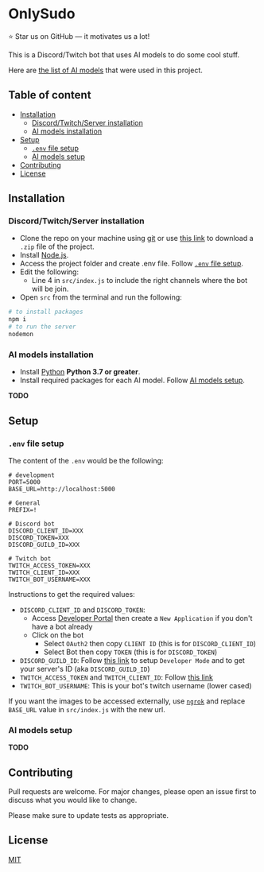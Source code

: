 # OnlySudo

:star: Star us on GitHub — it motivates us a lot!

This is a Discord/Twitch bot that uses AI models to do some cool stuff.

Here are [the list of AI models](https://github.com/sudogroup/OnlySudo/issues/6) that were used in this project.

## Table of content

- [Installation](#installation)
  - [Discord/Twitch/Server installation](#discord-twitch-server-installation)
  - [AI models installation](#ai-models-installation)
- [Setup](#setup)
  - [`.env` file setup](#env-file-setup)
  - [AI models setup](#ai-models-setup)
- [Contributing](#contributing)
- [License](#license)

## Installation

### Discord/Twitch/Server installation

- Clone the repo on your machine using [git](https://git-scm.com/) or use [this link](https://github.com/sudogroup/OnlySudo/archive/refs/heads/main.zip) to download a `.zip` file of the project.
- Install [Node.js](https://nodejs.org/en/).
- Access the project folder and create .env file. Follow [`.env` file setup](#env-file-setup).
- Edit the following:
    - Line 4 in `src/index.js` to include the right channels where the bot will be join.
- Open `src` from the terminal and run the following:
```bash
# to install packages
npm i
# to run the server
nodemon
```

### AI models installation

- Install [Python](https://www.python.org/downloads/) **Python 3.7 or greater**.
- Install required packages for each AI model. Follow [AI models setup](#ai-models-setup).

**TODO**

## Setup
### `.env` file setup

The content of the `.env` would be the following:

```.env
# development
PORT=5000
BASE_URL=http://localhost:5000

# General
PREFIX=!

# Discord bot
DISCORD_CLIENT_ID=XXX
DISCORD_TOKEN=XXX
DISCORD_GUILD_ID=XXX

# Twitch bot
TWITCH_ACCESS_TOKEN=XXX
TWITCH_CLIENT_ID=XXX
TWITCH_BOT_USERNAME=XXX
```

Instructions to get the required values:
- `DISCORD_CLIENT_ID` and `DISCORD_TOKEN`:
  -  Access [Developer Portal](https://discord.com/developers/applications) then create a `New Application` if you don't have a bot already
  -  Click on the bot
     -  Select `OAuth2` then copy `CLIENT ID` (this is for `DISCORD_CLIENT_ID`)
     -  Select Bot then copy `TOKEN` (this is for `DISCORD_TOKEN`)
- `DISCORD_GUILD_ID`: Follow [this link](https://www.remote.tools/remote-work/how-to-find-discord-id#how-to) to setup `Developer Mode` and to get your server's ID (aka `DISCORD_GUILD_ID`)
- `TWITCH_ACCESS_TOKEN` and `TWITCH_CLIENT_ID`: Follow [this link](https://twitchtokengenerator.com/)
- `TWITCH_BOT_USERNAME`: This is your bot's twitch username (lower cased)

If you want the images to be accessed externally, use [`ngrok`](https://ngrok.com/) and replace `BASE_URL` value in `src/index.js` with the new url.

### AI models setup

**TODO**

## Contributing
Pull requests are welcome. For major changes, please open an issue first to discuss what you would like to change.

Please make sure to update tests as appropriate.

## License
[MIT](https://choosealicense.com/licenses/mit/)